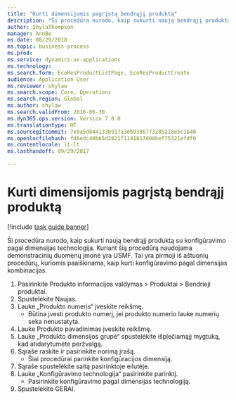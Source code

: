 ```yaml
--- 
title: "Kurti dimensijomis pagrįstą bendrąjį produktą"
description: "Ši procedūra nurodo, kaip sukurti naują bendrąjį produktą su konfigūravimo pagal dimensijas technologija."
author: ShylaThompson
manager: AnnBe
ms.date: 08/29/2018
ms.topic: business-process
ms.prod: 
ms.service: dynamics-ax-applications
ms.technology: 
ms.search.form: EcoResProductListPage, EcoResProductCreate
audience: Application User
ms.reviewer: shylaw
ms.search.scope: Core, Operations
ms.search.region: Global
ms.author: shylaw
ms.search.validFrom: 2016-06-30
ms.dyn365.ops.version: Version 7.0.0
ms.translationtype: HT
ms.sourcegitcommit: 7e0a5d044133b917a3eb9386773205218e5c1b40
ms.openlocfilehash: fd6edc40b65d2821f1141817d08bef75321efdf0
ms.contentlocale: lt-lt
ms.lasthandoff: 09/29/2017

---
```

# <a name="create-a-dimension-based-product-master"></a>Kurti dimensijomis pagrįstą bendrąjį produktą

[!include [task guide banner](../../includes/task-guide-banner.md)]

Ši procedūra nurodo, kaip sukurti naują bendrąjį produktą su konfigūravimo pagal dimensijas technologija. Kuriant šią procedūrą naudojama demonstracinių duomenų įmonė yra USMF. Tai yra pirmoji iš aštuonių procedūrų, kuriomis paaiškinama, kaip kurti konfigūravimo pagal dimensijas kombinacijas.

1. Pasirinkite Produkto informacijos valdymas > Produktai > Bendrieji produktai.
2. Spustelėkite Naujas.
3. Lauke „Produkto numeris“ įveskite reikšmę.
    * Būtina įvesti produkto numerį, jei produkto numerio lauke numerių seka nenustatyta.  
4. Lauke Produkto pavadinimas įveskite reikšmę.
5. Lauke „Produkto dimensijos grupė“ spustelėkite išplečiamąjį mygtuką, kad atidarytumėte peržvalgą.
6. Sąraše raskite ir pasirinkite norimą įrašą.
    * Šiai procedūrai parinkite konfigūracijos dimensiją.  
7. Sąraše spustelėkite saitą pasirinktoje eilutėje.
8. Lauke „Konfigūravimo technologija“ pasirinkite parinktį.
    * Pasirinkite konfigūravimo pagal dimensijas technologiją.  
9. Spustelėkite GERAI.


